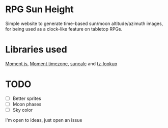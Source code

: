 # RPG Sun Height
Simple website to generate time-based sun/moon altitude/azimuth images, for being used as a clock-like feature on tabletop RPGs.

# Libraries used
[Moment.js](https://momentjs.com/), [Moment timezone](https://momentjs.com/timezone/), [suncalc](https://github.com/mourner/suncalc) and [tz-lookup](https://github.com/darkskyapp/tz-lookup-oss)

# TODO
- [ ] Better sprites
- [ ] Moon phases
- [ ] Sky color

I'm open to ideas, just open an issue
